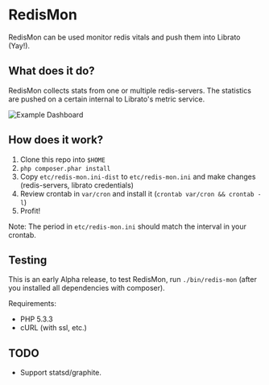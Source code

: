 # RedisMon

RedisMon can be used monitor redis vitals and push them into Librato (Yay!).

## What does it do?

RedisMon collects stats from one or multiple redis-servers. The statistics are pushed on a certain internal to Librato's metric service.

![Example Dashboard](http://f.cl.ly/items/1z0Q2V1N2p3n3Y0o3c1T/Screen%20Shot%202012-03-26%20at%208.54.13%20PM.png)

## How does it work?

 1. Clone this repo into `$HOME`
 2. `php composer.phar install`
 3. Copy `etc/redis-mon.ini-dist` to `etc/redis-mon.ini` and make changes (redis-servers, librato credentials)
 4. Review crontab in `var/cron` and install it (`crontab var/cron && crontab -l`)
 5. Profit!

Note: The period in `etc/redis-mon.ini` should match the interval in your crontab.

## Testing

This is an early Alpha release, to test RedisMon, run `./bin/redis-mon` (after you installed all dependencies with composer).

Requirements:

 * PHP 5.3.3
 * cURL (with ssl, etc.)

## TODO

 * Support statsd/graphite.
